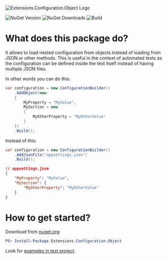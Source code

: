 ![Extensions.Configuration.Object Logo](https://raw.githubusercontent.com/lawrence-laz/Extensions.Configuration.Object/master/src/Extensions.Configuration.Object/header.png)

![NuGet Version](https://img.shields.io/nuget/v/Extensions.Configuration.Object?label=NuGet)
![NuGet Downloads](https://img.shields.io/nuget/dt/Extensions.Configuration.Object?label=Downloads)
![Build](https://github.com/lawrence-laz/Extensions.Configuration.Object/workflows/Build/badge.svg)

# What does this package do?
It allows to load nested configuration from objects instead of loading from JSON or other methods. This is useful in the context of automated tests as the configuration can be defined inside the test itself instead of having multiple JSON files.

In other words you can do this:
```csharp
var configuration = new ConfigurationBuilder()
    .AddObject(new
    {
        MyProperty = "MyValue",
        MySection = new 
        {
            MyOtherProperty = "MyOtherValue"
        }
    })
    .Build();
```

Instead of this:
```csharp
var configuration = new ConfigurationBuilder()
    .AddJsonFile("appsettings.json")
    .Build();
```
```json
// appsettings.json
{
    "MyProperty": "MyValue",
    "MySection": { 
        "MyOtherProperty": "MyOtherValue"
    }
}
```

# How to get started?
Download from [nuget.org](https://www.nuget.org/packages/Extensions.Configuration.Object/):
```powershell
PS> Install-Package Extensions.Configuration.Object
```

Look for [examples in test project](https://github.com/lawrence-laz/Extensions.Configuration.Object/tree/master/test/Extensionsions.Configuration.Object.UnitTests).
